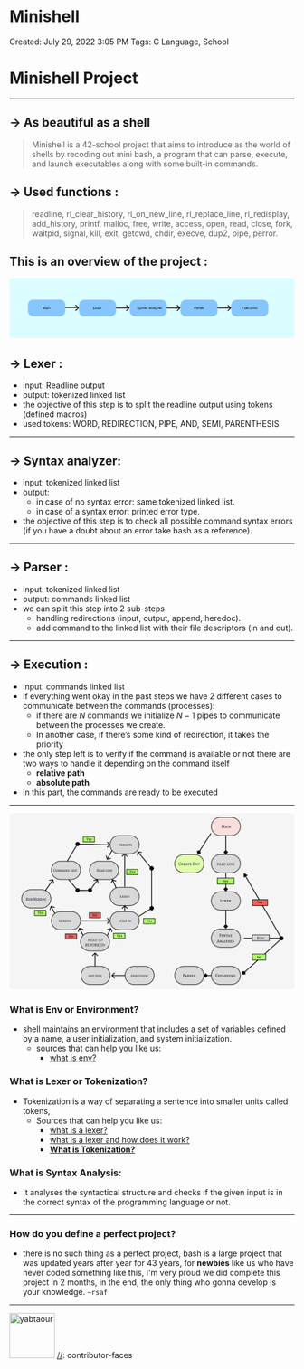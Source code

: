 # Minishell

Created: July 29, 2022 3:05 PM
Tags: C Language, School

# Minishell Project

---

## → As beautiful as a shell

> Minishell is a 42-school project that aims to introduce as the world of shells by recoding out mini bash, a program that can parse, execute, and launch executables along with some built-in commands.
> 

## → Used functions :

> readline, rl_clear_history, rl_on_new_line, rl_replace_line, rl_redisplay, add_history, printf, malloc, free, write, access, open, read, close, fork, waitpid, signal, kill, exit, getcwd, chdir, execve, dup2, pipe, perror.
> 

## This is an overview of the project :

![Group 8.png](README/Group_8.png)

## → Lexer :

- input:  Readline output
- output: tokenized linked list
- the objective of this step is to split the readline output using tokens (defined macros)
- used tokens: WORD, REDIRECTION, PIPE, AND, SEMI, PARENTHESIS

---

## → Syntax analyzer:

- input: tokenized linked list
- output:
    - in case of no syntax error: same tokenized linked list.
    - in case of a syntax error: printed error type.
- the objective of this step is to check all possible command syntax errors (if you have a doubt about an error take bash as a reference).

---

## → Parser :

- input: tokenized linked list
- output: commands linked list
- we can split this step into 2 sub-steps
    - handling redirections (input, output, append, heredoc).
    - add command to the linked list with their file descriptors (in and out).

---

## → Execution :

- input: commands linked list
- if everything went okay in the past steps we have 2 different cases to communicate between the commands (processes):
    - if there are $`N`$ commands we initialize $`N-1`$  pipes to communicate between the processes we create.
    - In another case, if there’s some kind of redirection, it takes the priority
- the only step left is to verify if the command is available or not there are two ways to handle it depending on the command itself
    - ****relative path****
    - ****absolute path****
- in this part, the commands are ready to be executed

---

![alwan.png](README/alwan.png)

### What is Env or **Environment?**

- shell maintains an environment that includes a set of variables defined by a name, a user initialization, and system initialization.
    - sources that can help you like us:
        - [what is env?](https://docs.oracle.com/cd/E19120-01/open.solaris/819-2379/userconcept-26/index.html)

### What is Lexer or Tokenization?

- Tokenization is a way of separating a sentence into smaller units called tokens,
    - Sources that can help you like us:
        - [what is a lexer?](https://www.guru99.com/compiler-design-lexical-analysis.html)
        - [what is a lexer and how does it work?](https://www.youtube.com/watch?v=TG0qRDrUPpA&t=1094s)
        - ****[What is Tokenization?](https://www.guru99.com/compiler-design-lexical-analysis.html)****

### What is Syntax ****Analysis:****

- It analyses the syntactical structure and checks if the given input is in the correct syntax of the programming language or not.

---

### **How do you define a perfect project?**

- there is no such thing as a perfect project, bash is a large project that was updated years after year for 43 years, for **newbies** like us who have never coded something like this, I'm very proud we did complete this project in 2 months, in the end, the only thing who gonna develop is your knowledge. `~rsaf`

---

[//]: contributor-faces
<a href="https://github.com/yabtaour"><img src="https://img.favpng.com/3/22/15/kitten-cat-avatar-png-favpng-M0UhgsTTvDyX0KRircRLnUhE0.jpg" title="yabtaour" width="80" height="80"></a>
[//]: contributor-faces
